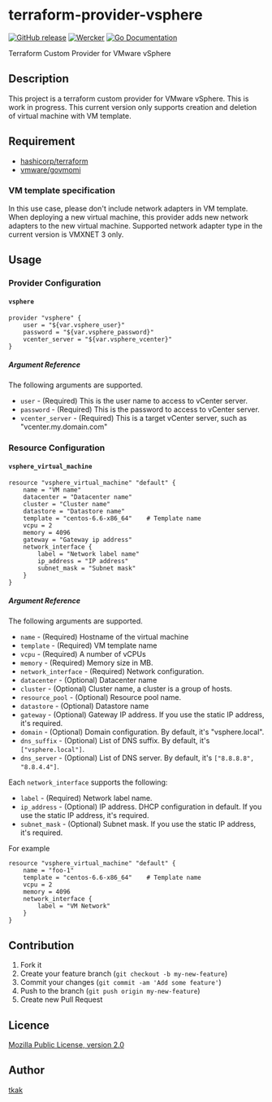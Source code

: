 terraform-provider-vsphere
==========================

[![GitHub release](http://img.shields.io/github/release/rakutentech/terraform-provider-vsphere.svg?style=flat-square)][release]
[![Wercker](http://img.shields.io/wercker/ci/54e197683e14329223213f6e.svg?style=flat-square)][wercker]
[![Go Documentation](http://img.shields.io/badge/go-documentation-blue.svg?style=flat-square)][godocs]

[release]: https://github.com/rakutentech/terraform-provider-vsphere/releases 
[wercker]: https://app.wercker.com/#applications/54e197683e14329223213f6e
[license]: https://github.com/tcnksm/ghr/blob/master/LICENSE
[godocs]: http://godoc.org/github.com/rakutentech/terraform-provider-vsphere

Terraform Custom Provider for VMware vSphere

## Description

This project is a terraform custom provider for VMware vSphere. This is work in
progress. This current version only supports creation and deletion of virtual
machine with VM template.

## Requirement

* [hashicorp/terraform](https://github.com/hashicorp/terraform)
* [vmware/govmomi](https://github.com/vmware/govmomi)

### VM template specification

In this use case, please don't include network adapters in VM template. When 
deploying a new virtual machine, this provider adds new network adapters to the
new virtual machine. Supported network adapter type in the current version is 
VMXNET 3 only.

## Usage

### Provider Configuration

#### `vsphere`

```
provider "vsphere" {
    user = "${var.vsphere_user}"
    password = "${var.vsphere_password}"
    vcenter_server = "${var.vsphere_vcenter}"
}
```

##### Argument Reference

The following arguments are supported.

* `user` - (Required) This is the user name to access to vCenter server.
* `password` - (Required) This is the password to access to vCenter server.
* `vcenter_server` - (Required) This is a target vCenter server, such as "vcenter.my.domain.com"

### Resource Configuration

#### `vsphere_virtual_machine`

```
resource "vsphere_virtual_machine" "default" {
    name = "VM name"
    datacenter = "Datacenter name"
    cluster = "Cluster name"
    datastore = "Datastore name"
    template = "centos-6.6-x86_64"    # Template name
    vcpu = 2
    memory = 4096
    gateway = "Gateway ip address"
    network_interface {
        label = "Network label name"
        ip_address = "IP address"
        subnet_mask = "Subnet mask"
    }
}
```

##### Argument Reference

The following arguments are supported.

* `name` - (Required) Hostname of the virtual machine
* `template` - (Required) VM template name
* `vcpu` - (Required) A number of vCPUs
* `memory` - (Required) Memory size in MB.
* `network_interface` - (Required) Network configuration.
* `datacenter` - (Optional) Datacenter name
* `cluster` - (Optional) Cluster name, a cluster is a group of hosts.
* `resource_pool` - (Optional) Resource pool name.
* `datastore` - (Optional) Datastore name
* `gateway` - (Optional) Gateway IP address. If you use the static IP address, it's required.
* `domain` - (Optional) Domain configuration. By default, it's "vsphere.local".
* `dns_suffix` - (Optional) List of DNS suffix. By default, it's `["vsphere.local"]`.
* `dns_server` - (Optional) List of DNS server. By default, it's `["8.8.8.8", "8.8.4.4"]`.

Each `network_interface` supports the following:

* `label` - (Required) Network label name.
* `ip_address` - (Optional) IP address. DHCP configuration in default. If you use the static IP address, it's required.
* `subnet_mask` - (Optional) Subnet mask. If you use the static IP address, it's required.


For example

```
resource "vsphere_virtual_machine" "default" {
    name = "foo-1"
    template = "centos-6.6-x86_64"    # Template name
    vcpu = 2
    memory = 4096
    network_interface {
        label = "VM Network"
    }
}
```


## Contribution

1. Fork it
2. Create your feature branch (`git checkout -b my-new-feature`)
3. Commit your changes (`git commit -am 'Add some feature'`)
4. Push to the branch (`git push origin my-new-feature`)
5. Create new Pull Request


## Licence

[Mozilla Public License, version 2.0](https://github.com/rakutentech/terraform-provider-vsphere/blob/master/LICENSE)

## Author

[tkak](https://github.com/tkak)

